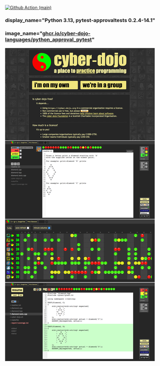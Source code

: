 [![Github Action (main)](https://github.com/cyber-dojo-start-points/python-approval-pytest/actions/workflows/main.yml/badge.svg)](https://github.com/cyber-dojo-start-points/python-approval-pytest/actions)

### display_name="Python 3.13, pytest-approvaltests 0.2.4-14.1"
### image_name="[ghcr.io/cyber-dojo-languages/python_approval_pytest](https://github.com/cyber-dojo-languages/python-approval-pytest/pkgs/container/python_approval_pytest)"

![cyber-dojo.org home page](https://github.com/cyber-dojo/cyber-dojo/blob/master/shared/home_page_snapshot.png)
